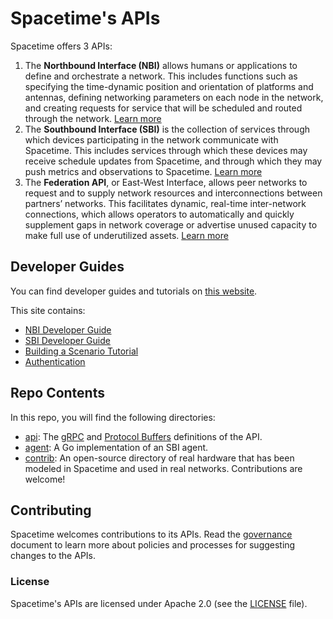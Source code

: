 # Spacetime's APIs

Spacetime offers 3 APIs:

1. The **Northbound Interface (NBI)** allows humans or applications to define and orchestrate a network. This includes functions such as specifying the time-dynamic position and orientation of platforms and antennas, defining networking parameters on each node in the network, and creating requests for service that will be scheduled and routed through the network. [Learn more](nbi/)
2. The **Southbound Interface (SBI)** is the collection of services through which devices participating in the network communicate with Spacetime. This includes services through which these devices may receive schedule updates from Spacetime, and through which they may push metrics and observations to Spacetime. [Learn more](sbi/)
3. The **Federation API**, or East-West Interface, allows peer networks to request and to supply network resources and interconnections between partners’ networks. This facilitates dynamic, real-time inter-network connections, which allows operators to automatically and quickly supplement gaps in network coverage or advertise unused capacity to make full use of underutilized assets. [Learn more](federation/)

## Developer Guides
You can find developer guides and tutorials on [this website](https://docs.spacetime.aalyria.com).

This site contains:
- [NBI Developer Guide](https://docs.spacetime.aalyria.com/api/nbi) 
- [SBI Developer Guide](https://docs.spacetime.aalyria.com/api/sbi)
- [Building a Scenario Tutorial](https://docs.spacetime.aalyria.com/api/nbi/build-your-first-scenario/)
- [Authentication](https://docs.spacetime.aalyria.com/api/authentication/)

## Repo Contents
In this repo, you will find the following directories:
- [api](/api): The [gRPC](https://grpc.io/) and [Protocol Buffers](https://protobuf.dev/) definitions of the API.
- [agent](/agent): A Go implementation of an SBI agent.
- [contrib](/contrib): An open-source directory of real hardware that has been modeled in Spacetime and used in real networks. Contributions are welcome!  

## Contributing
Spacetime welcomes contributions to its APIs. Read the [governance](GOVERNANCE.md) document to learn more about policies and processes for suggesting changes to the APIs.

### License
Spacetime's APIs are licensed under Apache 2.0 (see the [LICENSE](./LICENSE) file).
